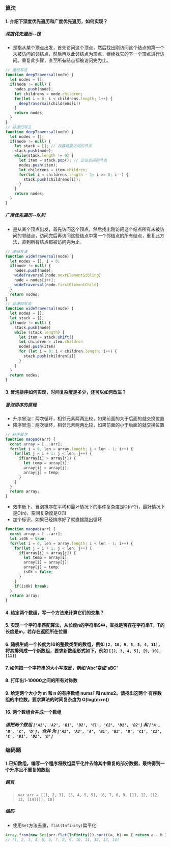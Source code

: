 ### 算法

#### 1. 介绍下深度优先遍历和广度优先遍历，如何实现？

##### 深度优先遍历--栈

* 是指从某个顶点出发，首先访问这个顶点，然后找出刚访问这个结点的第一个未被访问的邻结点，然后再以此邻结点为顶点，继续找它的下一个顶点进行访问。重复此步骤，直至所有结点都被访问完为止。

```js
// 递归写法
function deepTraversal(node) {
  let nodes = [];
  if(node != null) {
    nodes.push(node);
    let childrens = node.children;
    for(let i = 0; i < childrens.length; i++) {
      deepTraversal(childrens[i])
    }
    return nodes;
  }
}
// 非递归写法
function deepTraversal(node) {
  let nodes = [];
  if(node != null) {
    let stack = []; // 存放将要访问的节点
    stack.push(node);
    while(stack.length != 0) {
      let item = stack.pop(); // 正在访问的节点
      nodes.push(item);
      let childrens = item.children;
      for(let i = childrens.length - 1; i >= 0; i--) {
        stack.push(childrens[i]);
      }
    }
    return nodes;
  }
}
```

##### 广度优先遍历--队列

* 是从某个顶点出发，首先访问这个顶点，然后找出刚访问这个结点所有未被访问的邻结点，访问完后再访问这些结点中第一个邻结点的所有结点，重复此方法，直到所有结点都被访问完为止。

```js
// 递归写法
function wideTraversal(node) {
  let nodes = [], i = 0;
  if(node != null) {
    nodes.push(node);
    wideTraversal(node.nextElementSibling)
    node = nodes[i++];
    wideTraversal(node.firstElementChild)
  }
  return nodes;
}
// 非递归写法
function wideTraversal(node) {
  let nodes = [];
  let stack = [];
  if(node != null) {
    stack.push(node)
    while (stack.length) {
      let item = stack.shift()
      let children = item.children
      nodes.push(item)
      for (let i = 0; i < children.length; i++) {
        stack.push(children[i])
      }
    }
  }
  return nodes;
}
```

#### 3. 冒泡排序如何实现，时间复杂度是多少，还可以如何改进？

##### 冒泡排序的原理

* 升序冒泡：两次循环，相邻元素两两比较，如果前面的大于后面的就交换位置
* 降序冒泡：两次循环，相邻元素两两比较，如果前面的小于后面的就交换位置

```js
// 升序冒泡
function maopao(arr) {
  const array = [...arr];
  for(let i = 0, len = array.length; i < len - 1; i++) {
    for(let j = i + 1; j < len; j++) {
      if(array[i] > array[j]) {
        let temp = array[i];
        array[i] = array[j];
        array[j] = temp;
      }
    }
  }
  return array;
}
```

* 效率低下，冒泡排序在平均和最坏情况下的事件复杂度是O(n^2)，最好情况下是O(n)，空间复杂度是O(1)
* 加个标识，如果已经排序好了就直接跳出循环

```js
function maopao(arr) {
  const array = [...arr];
  let isOk = true;
  for(let i = 0, len = array.length; i < len - 1; i++) {
    for(let j = i + 1; j < len; j++) {
      if(array[i] > array[j]) {
        let temp = array[i];
        array[i] = array[j];
        array[j] = temp;
        isOk = false;
      }
    }
    if(isOk) break;
  }
  return array;
}
```

#### 4. 给定两个数组，写一个方法来计算它们的交集？

#### 5. 实现一个字符串匹配算法，从长度n的字符串S中，查找是否存在字符串T，T的长度是m，若存在返回所在位置

#### 6. 随机生成一个长度为10的整数类型的数组，例如 `[2, 10, 9, 5, 3, 4, 11]`，将其排列成一个新数组，要求新数组形式如下，例如 `[[2, 3, 4, 5], [9, 10], [11]]`

#### 7. 如何把一个字符串的大小写取反，例如'Abc'变成'aBC'

#### 8. 打印出1-10000之间的所有对称数

#### 9. 给定两个大小为 m 和 n 的有序数组 nums1 和 nums2。请找出这两个 有序数组的中位数。要求算法的时间复杂度为 O(log(m+n))

#### 16. 两个数组合并成一个数组

##### 请把两个数组 `['A1', 'A2', 'B1', 'B2', 'C1', 'C2', 'D1', 'D2']` 和 `['A', 'B', 'C', 'D']`，合并 为 `['A1', 'A2', 'A', 'B1', 'B2', 'B', 'C1', 'C2', 'C', 'D1', 'D2', 'D']`

### 编码题

#### 1.已知数组，编写一个程序将数组扁平化并去除其中重复的部分数据，最终得到一个升序且不重复的数组

##### 题目

> `var arr = [[1, 2, 3], [3, 4, 5, 5], [6, 7, 8, 9, [11, 12, [12, 13, [14]]]], 10]`

##### 编码

* 使用`Set`方法去重，`flat(Infinity)`扁平化

```js
Array.from(new Set(arr.flat(Infinity))).sort((a, b) => { return a - b })
// [1, 2, 3, 4, 5, 6, 7, 8, 9, 10, 11, 12, 13, 14]
```

